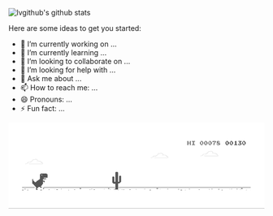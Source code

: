 
![lvgithub's github stats](https://github-readme-stats.vercel.app/api?username=lvgithub&show_icons=true&theme=cobalt) 
 
Here are some ideas to get you started:

- 🔭 I’m currently working on ...
- 🌱 I’m currently learning ...
- 👯 I’m looking to collaborate on ...
- 🤔 I’m looking for help with ...
- 💬 Ask me about ...
- 📫 How to reach me: ...
- 😄 Pronouns: ...
- ⚡ Fun fact: ...

![dino](https://raw.githubusercontent.com/praveenscience/praveenscience/master/dino.gif)
